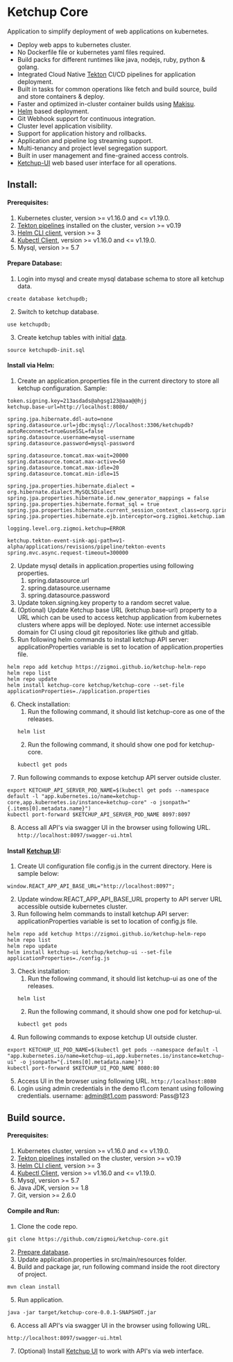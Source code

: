 # Ketchup Core
Application to simplify deployment of web applications on kubernetes.
* Deploy web apps to kubernetes cluster.
* No Dockerfile file or kubernetes yaml files required.
* Build packs for different runtimes like java, nodejs, ruby, python & golang.
* Integrated Cloud Native [Tekton](https://tekton.dev/) CI/CD pipelines for application deployment.
* Built in tasks for common operations like fetch and build source, build and store containers & deploy.
* Faster and optimized in-cluster container builds using [Makisu](https://github.com/uber/makisu).  
* [Helm](https://helm.sh/) based deployment.
* Git Webhook support for continuous integration.
* Cluster level application visibility.
* Support for application history and rollbacks.
* Application and pipeline log streaming support.
* Multi-tenancy and project level segregation support.
* Built in user management and fine-grained access controls.
* [Ketchup-UI](https://github.com/zigmoi/ketchup-ui) web based user interface for all operations. 

## Install:

#### Prerequisites:
1. Kubernetes cluster, version >= v1.16.0 and <= v1.19.0.
2. [Tekton pipelines](https://tekton.dev/docs/getting-started/) installed on the cluster, version >= v0.19
3. [Helm CLI client](https://helm.sh/docs/intro/install/), version >= 3
4. [Kubectl Client](https://kubernetes.io/docs/tasks/tools/install-kubectl/), version >= v1.16.0 and <= v1.19.0.
5. Mysql, version >= 5.7

#### Prepare Database:
1. Login into mysql and create mysql database schema to store all ketchup data.
```
create database ketchupdb;
```
2. Switch to ketchup database.
```
use ketchupdb;
```
3. Create ketchup tables with initial [data](https://github.com/zigmoi/ketchup-core/blob/e47430513366747adfbacf633e7c5d8f0e8b985e/src/main/resources/ketchupdb-init.sql).
```
source ketchupdb-init.sql
```

#### Install via Helm:
1. Create an application.properties file in the current directory to store all ketchup configuration. 
   Sample:
```
token.signing.key=213asdads@ahgsg123@aaa@@hjj
ketchup.base-url=http://localhost:8080/

spring.jpa.hibernate.ddl-auto=none
spring.datasource.url=jdbc:mysql://localhost:3306/ketchupdb?autoReconnect=true&useSSL=false
spring.datasource.username=mysql-username
spring.datasource.password=mysql-password

spring.datasource.tomcat.max-wait=20000
spring.datasource.tomcat.max-active=50
spring.datasource.tomcat.max-idle=20
spring.datasource.tomcat.min-idle=15

spring.jpa.properties.hibernate.dialect = org.hibernate.dialect.MySQL5Dialect
spring.jpa.properties.hibernate.id.new_generator_mappings = false
spring.jpa.properties.hibernate.format_sql = true
spring.jpa.properties.hibernate.current_session_context_class=org.springframework.orm.hibernate5.SpringSessionContext
spring.jpa.properties.hibernate.ejb.interceptor=org.zigmoi.ketchup.iam.configurations.TenantInterceptor

logging.level.org.zigmoi.ketchup=ERROR

ketchup.tekton-event-sink-api-path=v1-alpha/applications/revisions/pipeline/tekton-events
spring.mvc.async.request-timeout=300000
```

2. Update mysql details in application.properties using following properties.
   1. spring.datasource.url
   2. spring.datasource.username
   3. spring.datasource.password
3. Update token.signing.key property to a random secret value.
4. (Optional) Update Ketchup base URL (ketchup.base-url) property to a URL which can be used to access 
   ketchup application from kubernetes clusters where apps will be deployed.
   Note: use internet accessible domain for CI using cloud git repositories like github and gitlab.
5. Run following helm commands to install ketchup API server:
   applicationProperties variable is set to location of application.properties file.
```
helm repo add ketchup https://zigmoi.github.io/ketchup-helm-repo
helm repo list
helm repo update
helm install ketchup-core ketchup/ketchup-core --set-file applicationProperties=./application.properties
```  
6. Check installation:
    1. Run the following command, it should list ketchup-core as one of the releases.
    ```
    helm list
    ```
    2. Run the following command, it should show one pod for ketchup-core.
    ```
    kubectl get pods
    ```
7. Run following commands to expose ketchup API server outside cluster.
```
export KETCHUP_API_SERVER_POD_NAME=$(kubectl get pods --namespace default -l "app.kubernetes.io/name=ketchup-core,app.kubernetes.io/instance=ketchup-core" -o jsonpath="{.items[0].metadata.name}")
kubectl port-forward $KETCHUP_API_SERVER_POD_NAME 8097:8097
```
8. Access all API's via swagger UI in the browser using following URL.
`http://localhost:8097/swagger-ui.html`


#### Install [Ketchup UI](https://github.com/zigmoi/ketchup-ui):
1. Create UI configuration file config.js in the current directory. Here is sample below:
```
window.REACT_APP_API_BASE_URL="http://localhost:8097";
```
2. Update window.REACT_APP_API_BASE_URL property to API server URL accessible outside kubernetes cluster.
3. Run following helm commands to install ketchup API server:
   applicationProperties variable is set to location of config.js file.
```
helm repo add ketchup https://zigmoi.github.io/ketchup-helm-repo
helm repo list
helm repo update
helm install ketchup-ui ketchup/ketchup-ui --set-file applicationProperties=./config.js
```  
3. Check installation:
    1. Run the following command, it should list ketchup-ui as one of the releases.
    ```
    helm list
    ```
    2. Run the following command, it should show one pod for ketchup-ui.
    ```
    kubectl get pods
    ```
4. Run following commands to expose ketchup UI outside cluster.
```
export KETCHUP_UI_POD_NAME=$(kubectl get pods --namespace default -l "app.kubernetes.io/name=ketchup-ui,app.kubernetes.io/instance=ketchup-ui" -o jsonpath="{.items[0].metadata.name}")
kubectl port-forward $KETCHUP_UI_POD_NAME 8080:80
```
5. Access UI in the browser using following URL.
`http://localhost:8080`
6. Login using admin credentials in the demo t1.com tenant using following credentials.
username: admin@t1.com 
password: Pass@123


## Build source.

#### Prerequisites:
1. Kubernetes cluster, version >= v1.16.0 and <= v1.19.0.
2. [Tekton pipelines](https://tekton.dev/docs/getting-started/) installed on the cluster, version >= v0.19
3. [Helm CLI client](https://helm.sh/docs/intro/install/), version >= 3
4. [Kubectl Client](https://kubernetes.io/docs/tasks/tools/install-kubectl/), version >= v1.16.0 and <= v1.19.0.
5. Mysql, version >= 5.7
6. Java JDK, version >= 1.8
7. Git, version >= 2.6.0

#### Compile and Run:
1. Clone the code repo.
```
git clone https://github.com/zigmoi/ketchup-core.git
```
2. [Prepare database](#prepare-database).
3. Update application.properties in src/main/resources folder.   
4. Build and package jar, run following command inside the root directory of project.
```
mvn clean install
```
5. Run application.
```
java -jar target/ketchup-core-0.0.1-SNAPSHOT.jar
```
6. Access all API's via swagger UI in the browser using following URL.
```
http://localhost:8097/swagger-ui.html
```
7. (Optional) Install [Ketchup UI](https://github.com/zigmoi/ketchup-ui) to work with API's via web interface.
